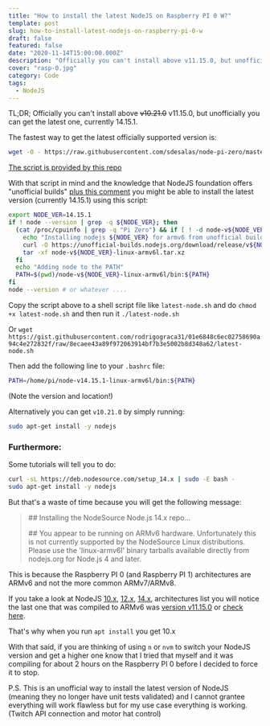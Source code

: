 ```yaml
---
title: "How to install the latest NodeJS on Raspberry PI 0 W?"
template: post
slug: how-to-install-latest-nodejs-on-raspberry-pi-0-w
draft: false
featured: false
date: "2020-11-14T15:00:00.000Z"
description: "Officially you can't install above v11.15.0, but unofficially you can get the latest one. Here's how!"
cover: "rasp-0.jpg"
category: Code
tags:
  - NodeJS
---
```


TL;DR; Officially you can't install above ~~v10.21.0~~ v11.15.0, but unofficially you can get the latest one, currently 14.15.1.

The fastest way to get the latest officially supported version is:

```bash
wget -O - https://raw.githubusercontent.com/sdesalas/node-pi-zero/master/install-node-v.last.sh | bash
```

[The script is provided by this repo](https://github.com/sdesalas/node-pi-zero)

With that script in mind and the knowledge that NodeJS foundation offers "unofficial builds" [plus this comment](https://github.com/sdesalas/node-pi-zero/issues/20#issuecomment-577949515) you might be able to install the latest version (currently 14.15.1) using this script:

```bash
export NODE_VER=14.15.1
if ! node --version | grep -q ${NODE_VER}; then
  (cat /proc/cpuinfo | grep -q "Pi Zero") && if [ ! -d node-v${NODE_VER}-linux-armv6l ]; then
    echo "Installing nodejs ${NODE_VER} for armv6 from unofficial builds..."
    curl -O https://unofficial-builds.nodejs.org/download/release/v${NODE_VER}/node-v${NODE_VER}-linux-armv6l.tar.xz
    tar -xf node-v${NODE_VER}-linux-armv6l.tar.xz
  fi
  echo "Adding node to the PATH"
  PATH=$(pwd)/node-v${NODE_VER}-linux-armv6l/bin:${PATH}
fi
node --version # or whatever ....
```

Copy the script above to a shell script file like `latest-node.sh` and do `chmod +x latest-node.sh` and then run it `./latest-node.sh`

Or `wget https://gist.githubusercontent.com/rodrigograca31/01e6848c6ec02758690a94c4e272832f/raw/8ecaee43a89f972063914bf7b3e5002b8d348a62/latest-node.sh`

Then add the following line to your `.bashrc` file:

```bash
PATH=/home/pi/node-v14.15.1-linux-armv6l/bin:${PATH}
```

(Note the version and location!)

Alternatively you can get `v10.21.0` by simply running:

```bash
sudo apt-get install -y nodejs
```

### Furthermore:

Some tutorials will tell you to do:

```bash
curl -sL https://deb.nodesource.com/setup_14.x | sudo -E bash -
sudo apt-get install -y nodejs
```

But that's a waste of time because you will get the following message:

> \#\# Installing the NodeSource Node.js 14.x repo...
>
> \#\# You appear to be running on ARMv6 hardware. Unfortunately this is not currently supported by the NodeSource Linux distributions. Please use the 'linux-armv6l' binary tarballs available directly from nodejs.org for Node.js 4 and later.

This is because the Raspberry PI 0 (and Raspberry PI 1) architectures are ARMv6 and not the more common ARMv7/ARMv8.

If you take a look at NodeJS [10.x](https://nodejs.org/dist/v10.23.0/), [12.x](https://nodejs.org/dist/v12.19.1/), [14.x](https://nodejs.org/dist/v14.15.1/), architectures list you will notice the last one that was compiled to ARMv6 was [version v11.15.0](https://nodejs.org/dist/v11.15.0/) or [check here](https://nodejs.org/dist/index.json).

That's why when you run `apt install` you get 10.x

With that said, if you are thinking of using `n` or `nvm` to switch your NodeJS version and get a higher one know that I tried that myself and it was compiling for about 2 hours on the Raspberry PI 0 before I decided to force it to stop.

P.S. This is an unofficial way to install the latest version of NodeJS (meaning they no longer have unit tests validated) and I cannot grantee everything will work flawless but for my use case everything is working. (Twitch API connection and motor hat control)
